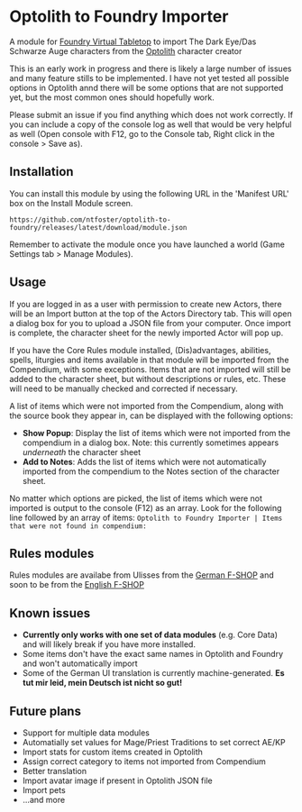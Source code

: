 # Optolith to Foundry Importer
A module for [Foundry Virtual Tabletop](https://foundryvtt.com/) to import The Dark Eye/Das Schwarze Auge characters from the [Optolith](https://optolith.app/) character creator

This is an early work in progress and there is likely a large number of issues and many feature stills to be implemented. I have not yet tested all possible options in Optolith annd there will be some options that are not supported yet, but the most common ones should hopefully work.

Please submit an issue if you find anything which does not work correctly. If you can include a copy of the console log as well that would be very helpful as well (Open console with F12, go to the Console tab, Right click in the console > Save as).

## Installation

You can install this module by using the following URL in the 'Manifest URL' box on the Install Module screen.
```
https://github.com/ntfoster/optolith-to-foundry/releases/latest/download/module.json
```
Remember to activate the module once you have launched a world (Game Settings tab > Manage Modules).

## Usage
If you are logged in as a user with permission to create new Actors, there will be an Import button at the top of the Actors Directory tab. This will open a dialog box for you to upload a JSON file from your computer. Once import is complete, the character sheet for the newly imported Actor will pop up.

If you have the Core Rules module installed, (Dis)advantages, abilities, spells, liturgies and items available in that module will be imported from the Compendium, with some exceptions. Items that are not imported will still be added to the character sheet, but without descriptions or rules, etc. These will need to be manually checked and corrected if necessary.

A list of items which were not imported from the Compendium, along with the source book they appear in, can be displayed with the following options:
- **Show Popup**: Display the list of items which were not imported from the compendium in a dialog box. Note: this currently sometimes appears *underneath* the character sheet
- **Add to Notes**: Adds the list of items which were not automatically imported from the compendium to the Notes section of the character sheet.

No matter which options are picked, the list of items which were not imported is output to the console (F12) as an array. Look for the following line followed by an array of items: `Optolith to Foundry Importer | Items that were not found in compendium:`

## Rules modules ##
Rules modules are availabe from Ulisses from the [German F-SHOP](https://www.f-shop.de/virtual-tabletops/) and soon to be from the [English F-SHOP](https://www.ulissesf-shop.com/)

## Known issues
- **Currently only works with one set of data modules** (e.g. Core Data) and will likely break if you have more installed.
- Some items don't have the exact same names in Optolith and Foundry and won't automatically import
- Some of the German UI translation is currently machine-generated. **Es tut mir leid, mein Deutsch ist nicht so gut!**

## Future plans
- Support for multiple data modules
- Automatially set values for Mage/Priest Traditions to set correct AE/KP
- Import stats for custom items created in Optolith
- Assign correct category to items not imported from Compendium
- Better translation
- Import avatar image if present in Optolith JSON file
- Import pets
- ...and more
